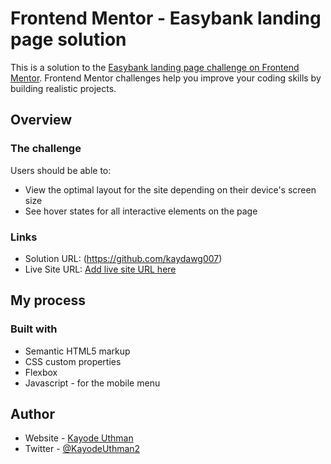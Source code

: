 # Frontend Mentor - Easybank landing page solution

This is a solution to the [Easybank landing page challenge on Frontend Mentor](https://www.frontendmentor.io/challenges/easybank-landing-page-WaUhkoDN). Frontend Mentor challenges help you improve your coding skills by building realistic projects.

## Overview

### The challenge

Users should be able to:

- View the optimal layout for the site depending on their device's screen size
- See hover states for all interactive elements on the page

### Links

- Solution URL: (https://github.com/kaydawg007)
- Live Site URL: [Add live site URL here](https://easybanklp.netlify.app)

## My process

### Built with

- Semantic HTML5 markup
- CSS custom properties
- Flexbox
- Javascript - for the mobile menu

## Author

- Website - [Kayode Uthman](https://github.com/kaydawg007)
- Twitter - [@KayodeUthman2](https://www.twitter.com/yourusername)
